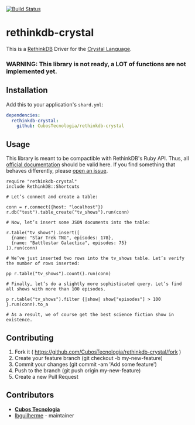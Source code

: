 [![Build Status](https://travis-ci.org/CubosTecnologia/rethinkdb-crystal.svg?branch=master)](https://travis-ci.org/CubosTecnologia/rethinkdb-crystal)

# rethinkdb-crystal

This is a [RethinkDB](http://rethinkdb.com/) Driver for the [Crystal Language](http://crystal-lang.org/).

### WARNING: This library is not ready, a LOT of functions are not implemented yet.

## Installation

Add this to your application's `shard.yml`:

```yaml
dependencies:
  rethinkdb-crystal:
    github: CubosTecnologia/rethinkdb-crystal
```

## Usage

This library is meant to be compactible with RethinkDB's Ruby API. Thus, all [official documentation](http://rethinkdb.com/api/ruby/) should be valid here. If you find something that behaves differently, please [open an issue](https://github.com/CubosTecnologia/rethinkdb-crystal/issues/new).

```crystal
require "rethinkdb-crystal"
include RethinkDB::Shortcuts

# Let’s connect and create a table:

conn = r.connect({host: "localhost"})
r.db("test").table_create("tv_shows").run(conn)

# Now, let’s insert some JSON documents into the table:

r.table("tv_shows").insert([
  {name: "Star Trek TNG", episodes: 178},
  {name: "Battlestar Galactica", episodes: 75}
]).run(conn)

# We’ve just inserted two rows into the tv_shows table. Let’s verify the number of rows inserted:

pp r.table("tv_shows").count().run(conn)

# Finally, let’s do a slightly more sophisticated query. Let’s find all shows with more than 100 episodes.

p r.table("tv_shows").filter {|show| show["episodes"] > 100 }.run(conn).to_a

# As a result, we of course get the best science fiction show in existence.
```

## Contributing

1. Fork it ( https://github.com/CubosTecnologia/rethinkdb-crystal/fork )
2. Create your feature branch (git checkout -b my-new-feature)
3. Commit your changes (git commit -am 'Add some feature')
4. Push to the branch (git push origin my-new-feature)
5. Create a new Pull Request

## Contributors

- **[Cubos Tecnologia](https://cubos.io/)**
- [lbguilherme](https://github.com/lbguilherme) - maintainer
